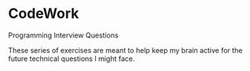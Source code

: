 # CodeWork
Programming Interview Questions


These series of exercises are meant to help keep my brain active for the future technical questions I might face.
